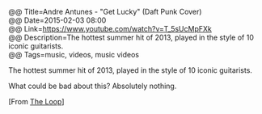 @@ Title=Andre Antunes - "Get Lucky" (Daft Punk Cover)  
@@ Date=2015-02-03 08:00  
@@ Link=https://www.youtube.com/watch?v=T_5sUcMpFXk  
@@ Description=The hottest summer hit of 2013, played in the style of 10 iconic guitarists.  
@@ Tags=music, videos, music videos  

The hottest summer hit of 2013, played in the style of 10 iconic guitarists. 

What could be bad about this? Absolutely nothing. 

[From [The Loop][lp]]

[lp]: http://www.loopinsight.com/2015/02/12/daft-punks-get-lucky-played-in-the-style-of-10-epic-guitar-players/